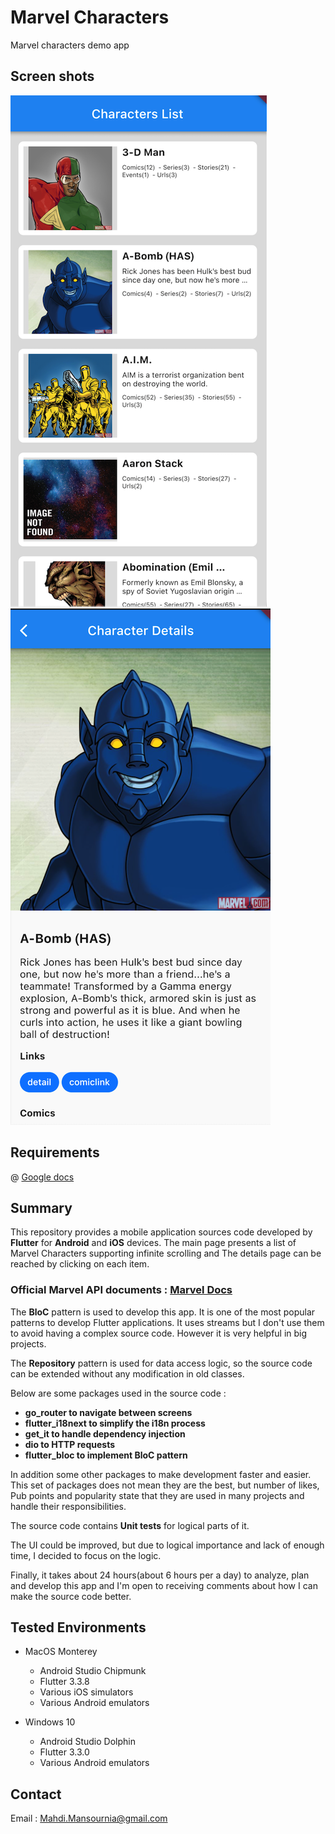 # Marvel Characters

Marvel characters demo app

## Screen shots
![main page](https://github.com/mehdii08/marvel/blob/main/screenshots/main_page.png)
![main page](https://github.com/mehdii08/marvel/blob/main/screenshots/details_page.png)

## Requirements
@ [Google docs](https://docs.google.com/document/d/1WnUOciXlbY1CUYCAFj43MTEf8sPBrK14L7gn7u9BRNw/edit)

## Summary
This repository provides a mobile application sources code developed by __Flutter__ for __Android__ and __iOS__ devices. The main page presents a list of Marvel Characters supporting infinite scrolling and The details page can be reached by clicking on each item.

### Official Marvel API documents : [Marvel Docs](https://developer.marvel.com/docs)

The __BloC__ pattern is used to develop this app. It is one of the most popular patterns to develop Flutter applications. It uses streams but I don't use them to avoid having a complex source code. However it is very helpful in big projects.

The __Repository__ pattern is used for data access logic, so the source code can be extended without any modification in old classes.

Below are some packages used in the source code :
- __go_router to navigate between screens__
- __flutter_i18next to simplify the i18n process__
- __get_it to handle dependency injection__
- __dio to HTTP requests__
- __flutter_bloc to implement BloC pattern__

In addition some other packages to make development faster and easier. This set of packages does not mean they are the best, but number of likes, Pub points and popularity state that they are used in many projects and handle their responsibilities.

The source code contains __Unit tests__ for logical parts of it.

The UI could be improved, but due to logical importance and lack of enough time, I decided to focus on the logic.

Finally, it takes about 24 hours(about 6 hours per a day) to analyze, plan and develop this app and I'm open to receiving comments about how I can make the source code better.

## Tested Environments
- MacOS Monterey
    - Android Studio Chipmunk
    - Flutter 3.3.8
    - Various iOS simulators
    - Various Android emulators

- Windows 10
    - Android Studio Dolphin
    - Flutter 3.3.0
    - Various Android emulators


## Contact
Email : [Mahdi.Mansournia@gmail.com](mailto:mahdi.mansournia@gmail.com)
